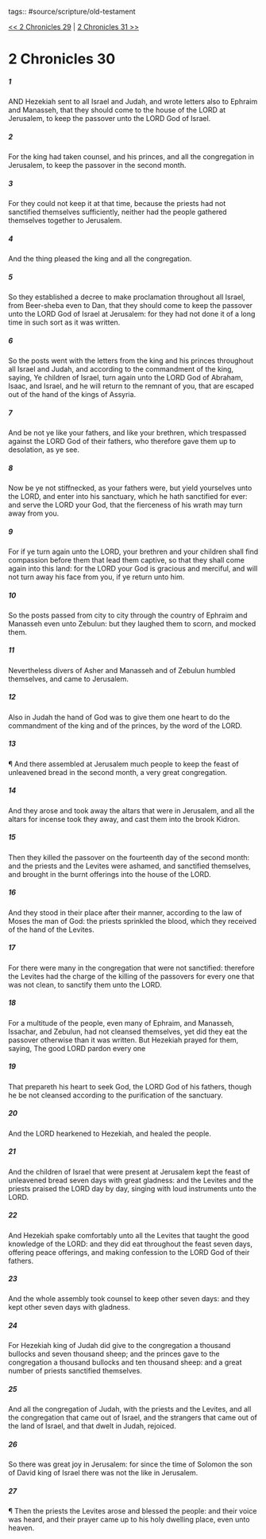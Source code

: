tags:: #source/scripture/old-testament

[<< 2 Chronicles 29](old-testament/14_2_Chronicles/2_Chronicles_29.md) | [2 Chronicles 31 >>](old-testament/14_2_Chronicles/2_Chronicles_31.md)

# 2 Chronicles 30

##### 1

AND Hezekiah sent to all Israel and Judah, and wrote letters also to Ephraim and Manasseh, that they should come to the house of the LORD at Jerusalem, to keep the passover unto the LORD God of Israel.

##### 2

For the king had taken counsel, and his princes, and all the congregation in Jerusalem, to keep the passover in the second month.

##### 3

For they could not keep it at that time, because the priests had not sanctified themselves sufficiently, neither had the people gathered themselves together to Jerusalem.

##### 4

And the thing pleased the king and all the congregation.

##### 5

So they established a decree to make proclamation throughout all Israel, from Beer-sheba even to Dan, that they should come to keep the passover unto the LORD God of Israel at Jerusalem: for they had not done it of a long time in such sort as it was written.

##### 6

So the posts went with the letters from the king and his princes throughout all Israel and Judah, and according to the commandment of the king, saying, Ye children of Israel, turn again unto the LORD God of Abraham, Isaac, and Israel, and he will return to the remnant of you, that are escaped out of the hand of the kings of Assyria.

##### 7

And be not ye like your fathers, and like your brethren, which trespassed against the LORD God of their fathers, who therefore gave them up to desolation, as ye see.

##### 8

Now be ye not stiffnecked, as your fathers were, but yield yourselves unto the LORD, and enter into his sanctuary, which he hath sanctified for ever: and serve the LORD your God, that the fierceness of his wrath may turn away from you.

##### 9

For if ye turn again unto the LORD, your brethren and your children shall find compassion before them that lead them captive, so that they shall come again into this land: for the LORD your God is gracious and merciful, and will not turn away his face from you, if ye return unto him.

##### 10

So the posts passed from city to city through the country of Ephraim and Manasseh even unto Zebulun: but they laughed them to scorn, and mocked them.

##### 11

Nevertheless divers of Asher and Manasseh and of Zebulun humbled themselves, and came to Jerusalem.

##### 12

Also in Judah the hand of God was to give them one heart to do the commandment of the king and of the princes, by the word of the LORD.

##### 13

¶ And there assembled at Jerusalem much people to keep the feast of unleavened bread in the second month, a very great congregation.

##### 14

And they arose and took away the altars that were in Jerusalem, and all the altars for incense took they away, and cast them into the brook Kidron.

##### 15

Then they killed the passover on the fourteenth day of the second month: and the priests and the Levites were ashamed, and sanctified themselves, and brought in the burnt offerings into the house of the LORD.

##### 16

And they stood in their place after their manner, according to the law of Moses the man of God: the priests sprinkled the blood, which they received of the hand of the Levites.

##### 17

For there were many in the congregation that were not sanctified: therefore the Levites had the charge of the killing of the passovers for every one that was not clean, to sanctify them unto the LORD.

##### 18

For a multitude of the people, even many of Ephraim, and Manasseh, Issachar, and Zebulun, had not cleansed themselves, yet did they eat the passover otherwise than it was written. But Hezekiah prayed for them, saying, The good LORD pardon every one

##### 19

That prepareth his heart to seek God, the LORD God of his fathers, though he be not cleansed according to the purification of the sanctuary.

##### 20

And the LORD hearkened to Hezekiah, and healed the people.

##### 21

And the children of Israel that were present at Jerusalem kept the feast of unleavened bread seven days with great gladness: and the Levites and the priests praised the LORD day by day, singing with loud instruments unto the LORD.

##### 22

And Hezekiah spake comfortably unto all the Levites that taught the good knowledge of the LORD: and they did eat throughout the feast seven days, offering peace offerings, and making confession to the LORD God of their fathers.

##### 23

And the whole assembly took counsel to keep other seven days: and they kept other seven days with gladness.

##### 24

For Hezekiah king of Judah did give to the congregation a thousand bullocks and seven thousand sheep; and the princes gave to the congregation a thousand bullocks and ten thousand sheep: and a great number of priests sanctified themselves.

##### 25

And all the congregation of Judah, with the priests and the Levites, and all the congregation that came out of Israel, and the strangers that came out of the land of Israel, and that dwelt in Judah, rejoiced.

##### 26

So there was great joy in Jerusalem: for since the time of Solomon the son of David king of Israel there was not the like in Jerusalem.

##### 27

¶ Then the priests the Levites arose and blessed the people: and their voice was heard, and their prayer came up to his holy dwelling place, even unto heaven.
